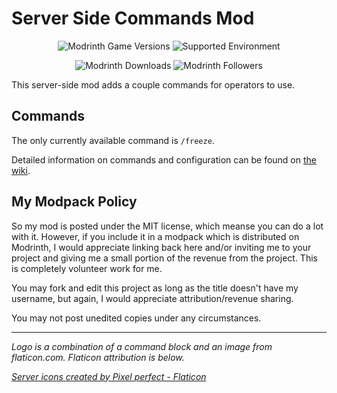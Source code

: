 # Server Side Commands Mod

<!-- markdownlint-disable MD040 MD033 -->

<div align="center">

![Modrinth Game Versions](https://img.shields.io/modrinth/game-versions/55BTPGN3?label=Supported%20Versions&logo=Modrinth)
![Supported Environment](https://img.shields.io/badge/environment-server-yellow)

![Modrinth Downloads](https://img.shields.io/modrinth/dt/55BTPGN3?color=brightgreen&label=Downloads&logo=Modrinth)
![Modrinth Followers](https://img.shields.io/modrinth/followers/55BTPGN3?logo=Modrinth)

</div>

This server-side mod adds a couple commands for operators to use.

## Commands

The only currently available command is `/freeze`. 

Detailed information on commands and configuration can be found on [the wiki][wiki].

## My Modpack Policy

So my mod is posted under the MIT license, which meanse you can do a lot with it. However, if you include it in a modpack which is distributed on Modrinth, I would appreciate linking back here and/or inviting me to your project and giving me a small portion of the revenue from the project. This is completely volunteer work for me.

You may fork and edit this project as long as the title doesn't have my username, but again, I would appreciate attribution/revenue sharing.

You may not post unedited copies under any circumstances.

---

_Logo is a combination of a command block and an image from flaticon.com. Flaticon attribution is below._

_<a href="https://www.flaticon.com/free-icons/server" title="server icons">Server icons created by Pixel perfect - Flaticon</a>_

[permission-level]: https://minecraft.fandom.com/wiki/Permission_level#Java_Edition_2
[wiki]: https://github.com/AdamRaichu/server-side-commands/wiki
